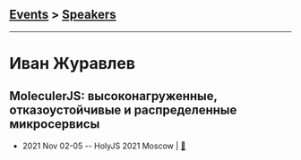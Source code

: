 ## [Events](../README.md) > [Speakers](../speakers.md)
---

# Иван Журавлев

## MoleculerJS: высоконагруженные, отказоустойчивые и распределенные микросервисы
- 2021 Nov 02-05 -- HolyJS 2021 Moscow  | [:notebook:](https://assets.ctfassets.net/nn534z2fqr9f/4RqTJqurhFwoUpfmYLslft/6f388b561cc7b3d085b9091bb4354be0/HolyJS_2021_Moscow_MoleculerJS.pdf)  
